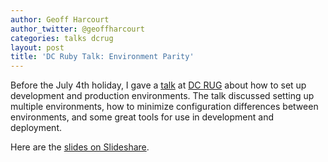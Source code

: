 ```yaml
---
author: Geoff Harcourt
author_twitter: @geoffharcourt
categories: talks dcrug 
layout: post
title: 'DC Ruby Talk: Environment Parity'
---
```


Before the July 4th holiday, I gave a
[talk](http://www.meetup.com/dcruby/events/125375432/) at [DC
RUG](http://www.meetup.com/dcruby/) about how to set up development and
production environments. The talk discussed setting up multiple environments,
how to minimize configuration differences between environments, and some great
tools for use in development and deployment.  

Here are the [slides on
Slideshare](http://www.slideshare.net/geoffharcourt/dcrug-achieving-developmentproduction-parity).
